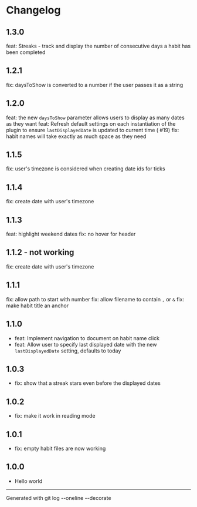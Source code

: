 # Changelog

## 1.3.0

feat: Streaks - track and display the number of consecutive days a habit has been completed

## 1.2.1

fix: daysToShow is converted to a number if the user passes it as a string

## 1.2.0

feat: the new `daysToShow` parameter allows users to display as many dates as they want
feat: Refresh default settings on each instantiation of the plugin to ensure `lastDisplayedDate` is updated to current time (
#19)
fix: habit names will take exactly as much space as they need

## 1.1.5

fix: user's timezone is considered when creating date ids for ticks

## 1.1.4

fix: create date with user's timezone

## 1.1.3

feat: highlight weekend dates
fix: no hover for header

## 1.1.2 - not working

fix: create date with user's timezone

## 1.1.1

fix: allow path to start with number
fix: allow filename to contain `,` or `&`
fix: make habit title an anchor

## 1.1.0

- feat: Implement navigation to document on habit name click
- feat: Allow user to specify last displayed date with the new `lastDisplayedDate` setting, defaults to today

## 1.0.3

- fix: show that a streak stars even before the displayed dates

## 1.0.2

- fix: make it work in reading mode

## 1.0.1

- fix: empty habit files are now working

## 1.0.0

- Hello world

---

Generated with git log --oneline --decorate
